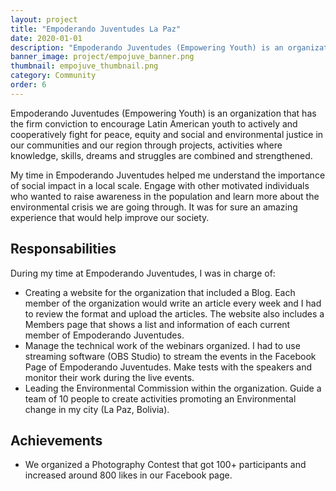 ```yaml
---
layout: project
title: "Empoderando Juventudes La Paz"
date: 2020-01-01
description: "Empoderando Juventudes (Empowering Youth) is an organization that has the firm conviction to encourage Latin American youth to acti..."
banner_image: project/empojuve_banner.png
thumbnail: empojuve_thumbnail.png
category: Community
order: 6
---
```


Empoderando Juventudes (Empowering Youth) is an organization that has the firm conviction to encourage Latin American youth to actively and cooperatively fight for peace, equity and social and environmental justice in our communities and our region through projects, activities where knowledge, skills, dreams and struggles are combined and strengthened.

My time in Empoderando Juventudes helped me understand the importance of social impact in a local scale. Engage with other motivated individuals who wanted to raise awareness in the population and learn more about the environmental crisis we are going through. It was for sure an amazing experience that would help improve our society.

## Responsabilities
During my time at Empoderando Juventudes, I was in charge of:
- Creating a website for the organization that included a Blog. Each member of the organization would write an article every week and I had to review the format and upload the articles. The website also includes a Members page that shows a list and information of each current member of Empoderando Juventudes.
- Manage the technical work of the webinars organized. I had to use streaming software (OBS Studio) to stream the events in the Facebook Page of Empoderando Juventudes. Make tests with the speakers and monitor their work during the live events.
- Leading the Environmental Commission within the organization. Guide a team of 10 people to create activities promoting an Environmental change in my city (La Paz, Bolivia).

## Achievements
- We organized a Photography Contest that got 100+ participants and increased around 800 likes in our Facebook page.
